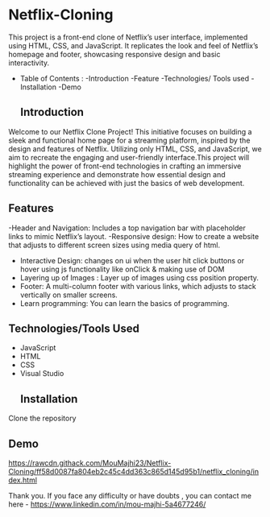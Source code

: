 # Netflix-Cloning
This project is a front-end clone of Netflix’s user interface, implemented using HTML, CSS, and JavaScript. It replicates the look and feel of Netflix’s homepage and footer, showcasing responsive design and basic interactivity.
* Table of Contents :
  -Introduction
  -Feature
  -Technologies/ Tools used
  -Installation
  -Demo
  ## Introduction
Welcome to our Netflix Clone Project! This initiative focuses on building a sleek and functional home page for a streaming platform, inspired by the design and features of Netflix. Utilizing only HTML, CSS, and JavaScript, we aim to recreate the engaging and user-friendly interface.This project will highlight the power of front-end technologies in crafting an immersive streaming experience and demonstrate how essential design and functionality can be achieved with just the basics of web development.
## Features
-Header and Navigation: Includes a top navigation bar with placeholder links to mimic Netflix’s layout.
-Responsive design: How to create a website that adjusts to different screen sizes using media query of html.
- Interactive Design: changes on ui when the user hit click buttons or hover using js functionality like onClick & making use of DOM
- Layering up of Images : Layer up of images using css position property.
- Footer: A multi-column footer with various links, which adjusts to stack vertically on smaller screens.
-  Learn programming: You can learn the basics of programming.
  ## Technologies/Tools Used
- JavaScript
- HTML
- CSS
- Visual Studio
  ## Installation
 Clone the repository
## Demo
https://rawcdn.githack.com/MouMajhi23/Netflix-Cloning/ff58d0087fa804eb2c45c4dd363c865d145d95b1/netflix_cloning/index.html


Thank you. If you face any difficulty or have doubts , you can contact me here - 
https://www.linkedin.com/in/mou-majhi-5a4677246/


